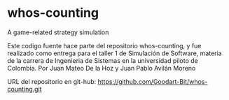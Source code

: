 # whos-counting
A game-related strategy simulation

Este codigo fuente hace parte del repositorio whos-counting, y fue realizado como entrega para el taller 1 de Simulación de Software, materia de la carrera de Ingenieria de Sistemas en la universidad piloto de Colombia. Por Juan Mateo De la Hoz y Juan Pablo Avilán Moreno

URL del repositorio en git-hub: https://github.com/Goodart-Bit/whos-counting.git
